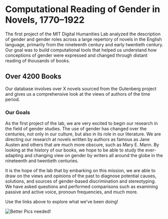 # Computational Reading of Gender in Novels, 1770–1922

The first project of the MIT Digital Humanities Lab 
analyzed the description of gender and gender roles across 
a large repertory of novels in the English language, 
primarily from the nineteenth century and early twentieth century. 
Our goal was to build computational tools that helped us understand 
how conceptions of gender were expressed and changed through 
distant reading of thousands of books.

## Over 4200 Books

Our database involves over X novels sourced from the Gutenberg project and gives us a comprehensive look at the views of authors of the time period.

### Our Goals

As the first project of the lab, we are very excited to begin our research in the field of gender studies. The use of gender has changed over the centuries, not only in our culture, but also in its role in our literature.  We are directing our research at novels written by authors as famous as Jane Austen and others that are much more obscure, such as Mary E. Mann. By looking at the history of our books, we hope to be able to study the ever-adapting and changing view on gender by writers all around the globe in the nineteenth and twentieth centuries.

It is the hope of the lab that by embarking on this mission, we are able to draw on the views and opinions of the past to diagnose potential causes, solutions, and sources of gender-based discrimination and stereotyping. We have asked questions and performed comparisons such as examining passive and active voice, pronoun frequencies, and much more.

Use the links above to explore what we’ve been doing!


![Better Pics needed!](http://ichef.bbci.co.uk/wwfeatures/wm/live/1280_640/images/live/p0/2v/dp/p02vdpfn.jpg "Better Picks needed!")
